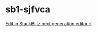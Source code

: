 # sb1-sjfvca

[Edit in StackBlitz next generation editor ⚡️](https://stackblitz.com/~/github.com/gloria-29/sb1-sjfvca)